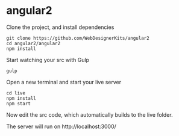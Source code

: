 # angular2

Clone the project, and install dependencies
```
git clone https://github.com/WebDesignerKits/angular2
cd angular2/angular2
npm install
```
Start watching your src with Gulp
```
gulp
```
Open a new terminal and start your live server
```
cd live
npm install
npm start
```
Now edit the src code, which automatically builds to the live folder.

The server will run on http://localhost:3000/
